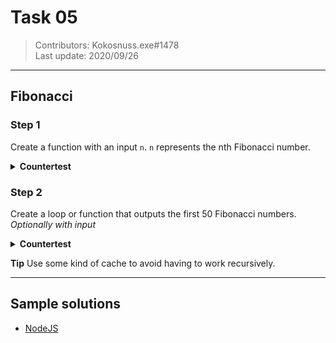 # Task 05

> Contributors: Kokosnuss.exe#1478  
> Last update: 2020/09/26

---

## Fibonacci

### Step 1

Create a function with an input `n`. `n` represents the nth Fibonacci number.

<details>
<summary><b>Countertest</b></summary>
If <pre>n = 10</pre>
then
<pre>
34
</pre>
</details>

### Step 2

Create a loop or function that outputs the first 50 Fibonacci numbers. *Optionally with input*

<details>
<summary><b>Countertest</b></summary>
<pre>
0
1
1
2
3
5
8
13
21
34
55
89
144
233
377
610
987
1597
2584
4181
6765
10946
17711
28657
46368
75025
121393
196418
317811
514229
832040
1346269
2178309
3524578
5702887
9227465
14930352
24157817
39088169
63245986
102334155
165580141
267914296
433494437
701408733
1134903170
1836311903
2971215073
4807526976
7778742049
</pre>
</details>

**Tip**
Use some kind of cache to avoid having to work recursively.

---

## Sample solutions

- [NodeJS](solutions/js)
